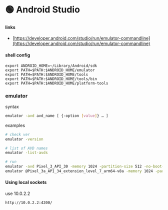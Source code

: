 # 🟢 Android Studio

#### links

* [https://developer.android.com/studio/run/emulator-commandline](https://developer.android.com/studio/run/emulator-commandline)

#### shell config

```
export ANDROID_HOME=~/Library/Android/sdk
export PATH=$PATH:$ANDROID_HOME/emulator
export PATH=$PATH:$ANDROID_HOME/tools
export PATH=$PATH:$ANDROID_HOME/tools/bin
export PATH=$PATH:$ANDROID_HOME/platform-tools
```

### emulator

syntax

```bash
emulator -avd avd_name [ {-option [value]} … ]
```

examples

```bash
# check ver
emulator -version

# list of AVD names
emulator -list-avds

# run
emulator -avd Pixel_3_API_30 -memory 1024 -partition-size 512 -no-boot-anim
emulator @Pixel_3a_API_34_extension_level_7_arm64-v8a -memory 1024 -partition-size 512 -no-boot-anim
```

#### Using local sockets

use 10.0.2.2

```
http://10.0.2.2:4200/
```

